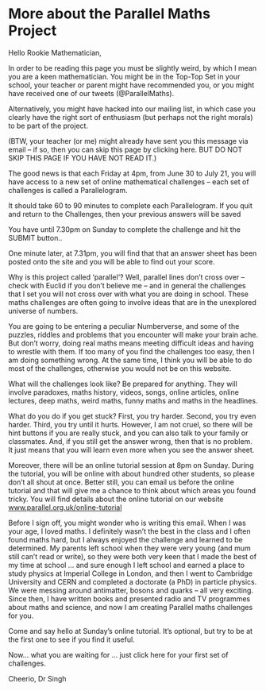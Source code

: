 # More about the Parallel Maths Project
 
Hello Rookie Mathematician,
 
In order to be reading this page you must be slightly weird, by which I mean you are a keen mathematician. You might be in the Top-Top Set in your school, your teacher or parent might have recommended you, or you might have received one of our tweets (@ParallelMaths).
 
Alternatively, you might have hacked into our mailing list, in which case you clearly have the right sort of enthusiasm (but perhaps not the right morals) to be part of the project.
 
(BTW, your teacher (or me) might already have sent you this message via email – if so, then you can skip this page by clicking here. BUT DO NOT SKIP THIS PAGE IF YOU HAVE NOT READ IT.)
 
The good news is that each Friday at 4pm, from June 30 to July 21, you will have access to a new set of online mathematical challenges – each set of challenges is called a Parallelogram. 
 
It should take 60 to 90 minutes to complete each Parallelogram. If you quit and return to the Challenges, then your previous answers will be saved 
 
You have until 7.30pm on Sunday to complete the challenge and hit the SUBMIT button..
 
One minute later, at 7.31pm, you will find that that an answer sheet has been posted onto the site and you will be able to find out your score.
 
Why is this project called ‘parallel’? Well, parallel lines don’t cross over – check with Euclid if you don’t believe me – and in general the challenges that I set you will not cross over with what you are doing in school. These maths challenges are often going to involve ideas that are in the unexplored universe of numbers. 
 
You are going to be entering a peculiar Numberverse, and some of the puzzles, riddles and problems that you encounter will make your brain ache. But don’t worry, doing real maths means meeting difficult ideas and having to wrestle with them. If too many of you find the challenges too easy, then I am doing something wrong. At the same time, I think you will be able to do most of the challenges, otherwise you would not be on this website.
 
What will the challenges look like? Be prepared for anything. They will involve paradoxes, maths history, videos, songs, online articles, online lectures, deep maths, weird maths, funny maths and maths in the headlines.
 
What do you do if you get stuck? First, you try harder. Second, you try even harder. Third, you try until it hurts. However, I am not cruel, so there will be hint buttons if you are really stuck, and you can also talk to your family or classmates. And, if you still get the answer wrong, then that is no problem. It just means that you will learn even more when you see the answer sheet.
 
Moreover, there will be an online tutorial session at 8pm on Sunday. During the tutorial, you will be online with about hundred other students, so please don’t all shout at once. Better still, you can email us before the online tutorial and that will give me a chance to think about which areas you found tricky. You will find details about the online tutorial on our website www.parallel.org.uk/online-tutorial 
 
Before I sign off, you might wonder who is writing this email. 
When I was your age, I loved maths. I definitely wasn’t the best in the class and I often found maths hard, but I always enjoyed the challenge and learned to be determined. My parents left school when they were very young (and mum still can’t read or write), so they were both very keen that I made the best of my time at school … and sure enough I left school and earned a place to study physics at Imperial College in London, and then I went to Cambridge University and CERN and completed a doctorate (a PhD) in particle physics. We were messing around antimatter, bosons and quarks – all very exciting. Since then, I have written books and presented radio and TV programmes about maths and science, and now I am creating Parallel maths challenges for you.
 
Come and say hello at Sunday’s online tutorial. It’s optional, but try to be at the first one to see if you find it useful. 
 
Now… what you are waiting for … just click here for your first set of challenges.
 
Cheerio,
Dr Singh
 
